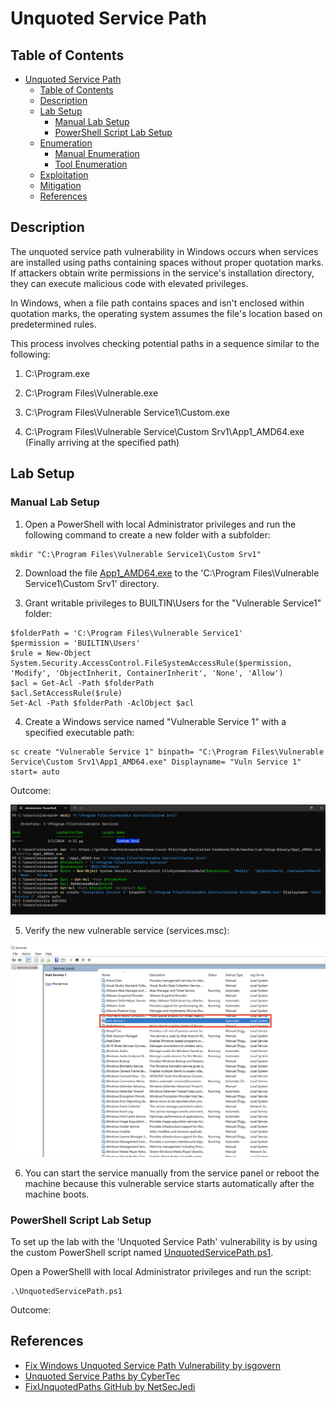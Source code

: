 # Unquoted Service Path

## Table of Contents

- [Unquoted Service Path](#unquoted-service-path)
  - [Table of Contents](#table-of-contents)
  - [Description](#description)
  - [Lab Setup](#lab-setup)
    - [Manual Lab Setup](#manual-lab-setup)
    - [PowerShell Script Lab Setup](#powershell-script-lab-setup)
  - [Enumeration](#enumeration)
    - [Manual Enumeration](#manual-enumeration)
    - [Tool Enumeration](#tool-enumeration)
  - [Exploitation](#exploitation)
  - [Mitigation](#mitigation)
  - [References](#references)

## Description

The unquoted service path vulnerability in Windows occurs when services are installed using paths containing spaces without proper quotation marks. If attackers obtain write permissions in the service's installation directory, they can execute malicious code with elevated privileges.

In Windows, when a file path contains spaces and isn't enclosed within quotation marks, the operating system assumes the file's location based on predetermined rules.

This process involves checking potential paths in a sequence similar to the following:

1) C:\Program.exe

2) C:\Program Files\Vulnerable.exe

3) C:\Program Files\Vulnerable Service1\Custom.exe

4) C:\Program Files\Vulnerable Service\Custom Srv1\App1_AMD64.exe (Finally arriving at the specified path)

## Lab Setup

### Manual Lab Setup

1) Open a PowerShell with local Administrator privileges and run the following command to create a new folder with a subfolder:

```
mkdir "C:\Program Files\Vulnerable Service1\Custom Srv1"
```
2) Download the file [App1_AMD64.exe](/Lab-Setup-Binary/App1_AMD64.exe) to the 'C:\Program Files\Vulnerable Service1\Custom Srv1' directory.

3) Grant writable privileges to BUILTIN\Users for the "Vulnerable Service1" folder:

```
$folderPath = 'C:\Program Files\Vulnerable Service1'
$permission = 'BUILTIN\Users'
$rule = New-Object System.Security.AccessControl.FileSystemAccessRule($permission, 'Modify', 'ObjectInherit, ContainerInherit', 'None', 'Allow')
$acl = Get-Acl -Path $folderPath
$acl.SetAccessRule($rule)
Set-Acl -Path $folderPath -AclObject $acl
```

4) Create a Windows service named "Vulnerable Service 1" with a specified executable path:

```
sc create "Vulnerable Service 1" binpath= "C:\Program Files\Vulnerable Service\Custom Srv1\App1_AMD64.exe" Displayname= "Vuln Service 1" start= auto
```

Outcome:

![Unquoted-Service-Path-Manual-Lab-Setup](/Pictures/Unquoted-Service-Path-Manual-Lab-Setup.png)

5) Verify the new vulnerable service (services.msc):

![Unquoted-Service-Path-Manual-Lab-Setup-Verify](/Pictures/Unquoted-Service-Path-Manual-Lab-Setup-Verify.png)

6) You can start the service manually from the service panel or reboot the machine because this vulnerable service starts automatically after the machine boots.

### PowerShell Script Lab Setup

To set up the lab with the 'Unquoted Service Path' vulnerability is by using the custom PowerShell script named [UnquotedServicePath.ps1](/Lab-Setup-Scripts/UnquotedServicePath.ps1).

Open a PowerShelll with local Administrator privileges and run the script:

```
.\UnquotedServicePath.ps1
```

Outcome:

## References

- [Fix Windows Unquoted Service Path Vulnerability by isgovern](https://isgovern.com/blog/how-to-fix-the-windows-unquoted-service-path-vulnerability/)
- [Unquoted Service Paths by CyberTec](https://kb.cybertecsecurity.com/knowledge/unquoted-service-paths)
- [FixUnquotedPaths GitHub by NetSecJedi](https://github.com/NetSecJedi/FixUnquotedPaths)
